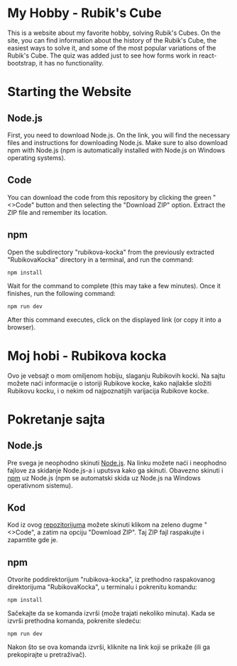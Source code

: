 # My Hobby - Rubik's Cube
This is a website about my favorite hobby, solving Rubik's Cubes. On the site, you can find information about the history of the Rubik's Cube, the easiest ways to solve it, and some of the most popular variations of the Rubik's Cube.
The quiz was added just to see how forms work in react-bootstrap, it has no functionality.

# Starting the Website
## Node.js
First, you need to download Node.js. On the link, you will find the necessary files and instructions for downloading Node.js. Make sure to also download npm with Node.js (npm is automatically installed with Node.js on Windows operating systems).
## Code
You can download the code from this repository by clicking the green "<>Code" button and then selecting the "Download ZIP" option. Extract the ZIP file and remember its location.
## npm
Open the subdirectory "rubikova-kocka" from the previously extracted "RubikovaKocka" directory in a terminal, and run the command:
```
npm install
```
Wait for the command to complete (this may take a few minutes). Once it finishes, run the following command:
```
npm run dev
```
After this command executes, click on the displayed link (or copy it into a browser).

# Moj hobi - Rubikova kocka
Ovo je vebsajt o mom omiljenom hobiju, slaganju Rubikovih kocki. Na sajtu možete naći informacije o istoriji Rubikove kocke, kako najlakše složiti Rubikovu kocku, i o nekim od najpoznatijih varijacija Rubikove kocke.

# Pokretanje sajta
## Node.js
Pre svega je neophodno skinuti [Node.js](https://nodejs.org/). Na linku možete naći i neophodno fajlove za skidanje Node.js-a i uputsva kako ga skinuti. Obavezno skinuti i [npm](https://www.npmjs.com/) uz Node.js (npm se automatski skida uz Node.js na Windows operativnom sistemu).
## Kod
Kod iz ovog [repozitorijuma](https://github.com/kimax0/RubikovaKocka/) možete skinuti klikom na zeleno dugme "<>Code", a zatim na opciju "Download ZIP". Taj ZIP fajl raspakujte i zapamtite gde je.
## npm
Otvorite poddirektorijum "rubikova-kocka", iz prethodno raspakovanog direktorijuma "RubikovaKocka", u terminalu i pokrenitu komandu:
```
npm install
```
Sačekajte da se komanda izvrši (može trajati nekoliko minuta). Kada se izvrši prethodna komanda, pokrenite sledeću:
```
npm run dev
```
Nakon što se ova komanda izvrši, kliknite na link koji se prikaže (ili ga prekopirajte u pretraživač).
